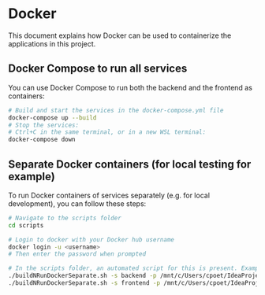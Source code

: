 # Docker
This document explains how Docker can be used to containerize the applications in this project.


## Docker Compose to run all services
You can use Docker Compose to run both the backend and the frontend as containers:
```sh
# Build and start the services in the docker-compose.yml file
docker-compose up --build
# Stop the services:
# Ctrl+C in the same terminal, or in a new WSL terminal:
docker-compose down
```


## Separate Docker containers (for local testing for example)
To run Docker containers of services separately (e.g. for local development), you can follow these steps:
```sh
# Navigate to the scripts folder
cd scripts

# Login to docker with your Docker hub username
docker login -u <username>
# Then enter the password when prompted

# In the scripts folder, an automated script for this is present. Examples:
./buildNRunDockerSeparate.sh -s backend -p /mnt/c/Users/cpoet/IdeaProjects/DevOpsCourse_Project/backend
./buildNRunDockerSeparate.sh -s frontend -p /mnt/c/Users/cpoet/IdeaProjects/DevOpsCourse_Project/frontend
```
